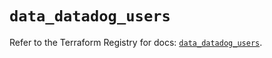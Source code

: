 # `data_datadog_users`

Refer to the Terraform Registry for docs: [`data_datadog_users`](https://registry.terraform.io/providers/datadog/datadog/3.43.1/docs/data-sources/users).
